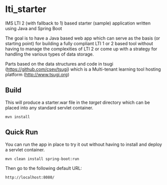 lti_starter
===========

IMS LTI 2 (with fallback to 1) based starter (sample) application written using Java and Spring Boot

The goal is to have a Java based web app which can serve as the basis (or starting point) for building a fully compliant LTI 1 or 2 based tool without having to manage the complexities of LTI 2 or come up with a strategy for handling the various types of data storage.

Parts based on the data structures and code in tsugi (https://github.com/csev/tsugi) which is a Multi-tenant learning tool hosting platform (http://www.tsugi.org)

Build
-----
This will produce a starter.war file in the *target* directory which can be placed into any standard servlet container.

    mvn install

Quick Run
---------
You can run the app in place to try it out without having to install and deploy a servlet container.

    mvn clean install spring-boot:run

Then go to the following default URL:

    http://localhost:8080/
